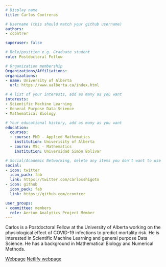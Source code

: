 ```yaml
---
# Display name
title: Carlos Contreras

# Username (this should match your github username)
authors:
- ccontrer

superuser: false

# Role/position e.g. Graduate student
role: Postdoctoral Fellow

# Organization membership
Organizations/Affiliations:
organizations:
- name: University of Alberta
  url: https://www.ualberta.ca/index.html

# A list of your interests, add as many as you want
interests:
- Scientific Machine Learning
- General Purpose Data Science
- Mathematical Biology

# Your educational history, add as many as you want
education:
  courses:
  - course: PhD - Applied Mathematics
    institution: Univerisity of Alberta
  - course: MSc - Mathematics
    institution: Universidad Simón Bolívar

# Social/Academic Networking, delete any items you don't want to use
social:
- icon: twitter
  icon_pack: fab
  link: https://twitter.com/carlosshigoto
- icon: github
  icon_pack: fab
  link: https://github.com/ccontrer

user_groups:
- committee: members
  role: Aerium Analytics Project Member
---
```

Carlos is a Postdoctoral Fellow at the University of Alberta working on the physiological effect of COVID-19 infections to predict mortality risk. He is interested in Scientific Machine Learning and general purpose Data Science. He has a background in Mathematical Biology and Numerical Methods.

[Webpage](https://sites.ualberta.ca/~ccontrer/)
[Netlify webpage](https://carlos-contreras.netlify.app/)
